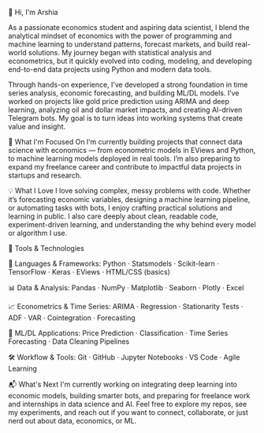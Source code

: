 👋 Hi, I'm Arshia

As a passionate economics student and aspiring data scientist, I blend the analytical mindset of economics with the power of programming and machine learning to understand patterns, forecast markets, and build real-world solutions.
My journey began with statistical analysis and econometrics, but it quickly evolved into coding, modeling, and developing end-to-end data projects using Python and modern data tools.

Through hands-on experience, I’ve developed a strong foundation in time series analysis, economic forecasting, and building ML/DL models. I’ve worked on projects like gold price prediction using ARIMA and deep learning, analyzing oil and dollar market impacts, and creating AI-driven Telegram bots. My goal is to turn ideas into working systems that create value and insight.

📌 What I'm Focused On
I’m currently building projects that connect data science with economics — from econometric models in EViews and Python, to machine learning models deployed in real tools. I’m also preparing to expand my freelance career and contribute to impactful data projects in startups and research.

💡 What I Love
I love solving complex, messy problems with code. Whether it’s forecasting economic variables, designing a machine learning pipeline, or automating tasks with bots, I enjoy crafting practical solutions and learning in public.
I also care deeply about clean, readable code, experiment-driven learning, and understanding the why behind every model or algorithm I use.

🚀 Tools & Technologies

🧠 Languages & Frameworks:
Python · Statsmodels · Scikit-learn · TensorFlow · Keras · EViews · HTML/CSS (basics)

📊 Data & Analysis:
Pandas · NumPy · Matplotlib · Seaborn · Plotly · Excel

📈 Econometrics & Time Series:
ARIMA · Regression · Stationarity Tests · ADF · VAR · Cointegration · Forecasting

🤖 ML/DL Applications:
Price Prediction · Classification · Time Series Forecasting · Data Cleaning Pipelines

🛠 Workflow & Tools:
Git · GitHub · Jupyter Notebooks · VS Code · Agile Learning

📬 What's Next
I'm currently working on integrating deep learning into economic models, building smarter bots, and preparing for freelance work and internships in data science and AI.
Feel free to explore my repos, see my experiments, and reach out if you want to connect, collaborate, or just nerd out about data, economics, or ML.




<!--
**ArshiaAsk/ArshiaAsk** is a ✨ _special_ ✨ repository because its `README.md` (this file) appears on your GitHub profile.

Here are some ideas to get you started:

- 🔭 I’m currently working on ...
- 🌱 I’m currently learning ...
- 👯 I’m looking to collaborate on ...
- 🤔 I’m looking for help with ...
- 💬 Ask me about ...
- 📫 How to reach me: ...
- 😄 Pronouns: ...
- ⚡ Fun fact: ...
-->
